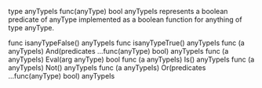 type anyTypeIs func(anyType) bool
    anyTypeIs represents a boolean predicate of anyType implemented as a boolean
    function for anything of type anyType.

func isanyTypeFalse() anyTypeIs
func isanyTypeTrue() anyTypeIs
func (a anyTypeIs) And(predicates ...func(anyType) bool) anyTypeIs
func (a anyTypeIs) Eval(arg anyType) bool
func (a anyTypeIs) Is() anyTypeIs
func (a anyTypeIs) Not() anyTypeIs
func (a anyTypeIs) Or(predicates ...func(anyType) bool) anyTypeIs
